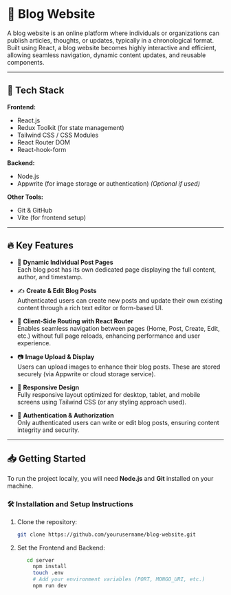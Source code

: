 # 📝 Blog Website

A blog website is an online platform where individuals or organizations can publish articles, thoughts, or updates, typically in a chronological format. Built using React, a blog website becomes highly interactive and efficient, allowing seamless navigation, dynamic content updates, and reusable components.

---

## 🔧 Tech Stack

**Frontend:**

- React.js
- Redux Toolkit (for state management)
- Tailwind CSS / CSS Modules
- React Router DOM
- React-hook-form

**Backend:**

- Node.js
- Appwrite (for image storage or authentication) *(Optional if used)*

**Other Tools:**

- Git & GitHub
- Vite (for frontend setup)

---

## 🔥 Key Features

- 📄 **Dynamic Individual Post Pages**  
  Each blog post has its own dedicated page displaying the full content, author, and timestamp.

- ✍️ **Create & Edit Blog Posts**  
  Authenticated users can create new posts and update their own existing content through a rich text editor or form-based UI.

- 🔁 **Client-Side Routing with React Router**  
  Enables seamless navigation between pages (Home, Post, Create, Edit, etc.) without full page reloads, enhancing performance and user experience.

- 📷 **Image Upload & Display**  
  Users can upload images to enhance their blog posts. These are stored securely (via Appwrite or cloud storage service).

- 📱 **Responsive Design**  
  Fully responsive layout optimized for desktop, tablet, and mobile screens using Tailwind CSS (or any styling approach used).

- 🔐 **Authentication & Authorization**  
  Only authenticated users can write or edit blog posts, ensuring content integrity and security.

---

## 📥 **Getting Started**

To run the project locally, you will need **Node.js** and **Git** installed on your machine.

### 🛠 Installation and Setup Instructions

1. Clone the repository:

   ```bash
   git clone https://github.com/yourusername/blog-website.git

2. Set the Frontend and Backend:

   ```bash
      cd server
        npm install
        touch .env
        # Add your environment variables (PORT, MONGO_URI, etc.)
        npm run dev

